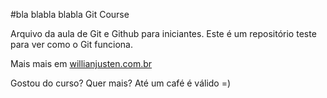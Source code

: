 #bla blabla blabla Git Course

Arquivo da aula de Git e Github para iniciantes.
Este é um repositório teste para ver como o Git funciona.

Mais mais em [willianjusten.com.br](http://willianjusten.com.br)

Gostou do curso? Quer mais? Até um café é válido =) 
